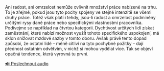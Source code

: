 
Ani radost, ani omrzelost nemůže ovlivnit množství práce nabízené na trhu. To je zřejmé, pokud jsou tyto pocity spojeny ve stejné intenzitě se všemi druhy práce. Totéž však platí i tehdy, jsou-li radost a omrzelost podmíněny určitými rysy dané práce nebo specifickými vlastnostmi pracovníka. Podívejme se například na čtvrtou kategorii. Dychtivost určitých lidí získat zaměstnání, které nabízí možnost využít tohoto specifického uspokojení, má sklon snižovat mzdové sazby v tomto oboru. Avšak právě tento dopad způsobí, že ostatní lidé – méně citliví na tyto pochybné požitky – dají přednost ostatním odvětvím, v nichž si mohou vydělat více. Tak se objeví opačná tendence, která vyrovná tu první.

[🔊 Poslechnout audio](/data/7-paragraphs/audio/chapter_106/para_004-Ani-radost-ani-omrzelost-neme-ovlivnit-mnostv.mp3)
